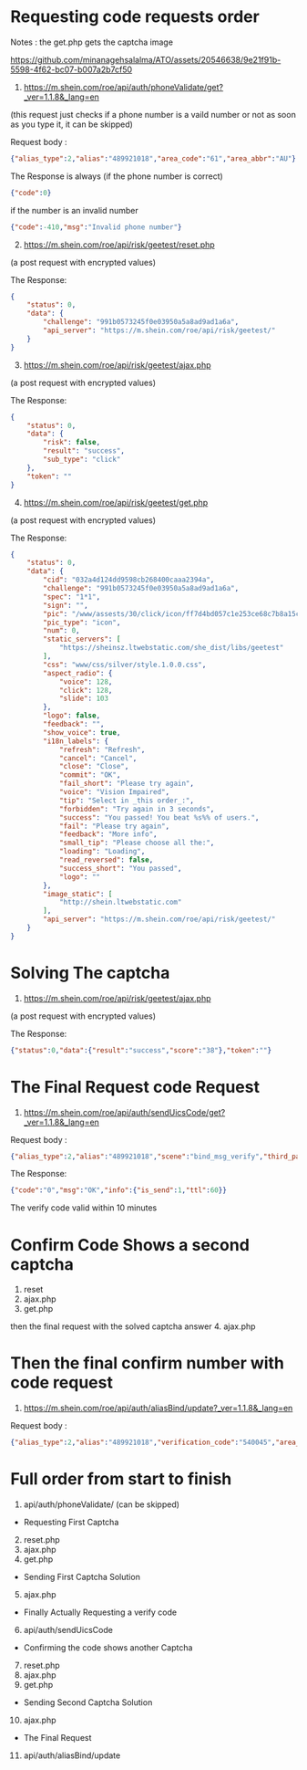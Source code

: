 # Requesting code requests order
Notes : the get.php gets the captcha image 
 

https://github.com/minanagehsalalma/ATO/assets/20546638/9e21f91b-5598-4f62-bc07-b007a2b7cf50



1. https://m.shein.com/roe/api/auth/phoneValidate/get?_ver=1.1.8&_lang=en

(this request just checks if a phone number is a vaild number or not as soon as you type it, it can be skipped)

Request body :
```json
{"alias_type":2,"alias":"489921018","area_code":"61","area_abbr":"AU"}
```
The Response is always (if the phone number is correct)
```json
{"code":0}
```
if the number is an invalid number
```json
{"code":-410,"msg":"Invalid phone number"}
```

2. https://m.shein.com/roe/api/risk/geetest/reset.php

(a post request with encrypted values)

The Response:
```json
{
    "status": 0,
    "data": {
        "challenge": "991b0573245f0e03950a5a8ad9ad1a6a",
        "api_server": "https://m.shein.com/roe/api/risk/geetest/"
    }
}
```

3. https://m.shein.com/roe/api/risk/geetest/ajax.php

(a post request with encrypted values)

The Response:
```json
{
    "status": 0,
    "data": {
        "risk": false,
        "result": "success",
        "sub_type": "click"
    },
    "token": ""
}
```
4. https://m.shein.com/roe/api/risk/geetest/get.php

(a post request with encrypted values)

The Response:
```json
{
    "status": 0,
    "data": {
        "cid": "032a4d124dd9598cb268400caaa2394a",
        "challenge": "991b0573245f0e03950a5a8ad9ad1a6a",
        "spec": "1*1",
        "sign": "",
        "pic": "/www/assests/30/click/icon/ff7d4bd057c1e253ce68c7b8a15c62f7.jpg",
        "pic_type": "icon",
        "num": 0,
        "static_servers": [
            "https://sheinsz.ltwebstatic.com/she_dist/libs/geetest"
        ],
        "css": "www/css/silver/style.1.0.0.css",
        "aspect_radio": {
            "voice": 128,
            "click": 128,
            "slide": 103
        },
        "logo": false,
        "feedback": "",
        "show_voice": true,
        "i18n_labels": {
            "refresh": "Refresh",
            "cancel": "Cancel",
            "close": "Close",
            "commit": "OK",
            "fail_short": "Please try again",
            "voice": "Vision Impaired",
            "tip": "Select in _this order_:",
            "forbidden": "Try again in 3 seconds",
            "success": "You passed! You beat %s%% of users.",
            "fail": "Please try again",
            "feedback": "More info",
            "small_tip": "Please choose all the:",
            "loading": "Loading",
            "read_reversed": false,
            "success_short": "You passed",
            "logo": ""
        },
        "image_static": [
            "http://shein.ltwebstatic.com"
        ],
        "api_server": "https://m.shein.com/roe/api/risk/geetest/"
    }
}
```
# Solving The captcha

1. https://m.shein.com/roe/api/risk/geetest/ajax.php

 (a post request with encrypted values)

The Response:
```json
{"status":0,"data":{"result":"success","score":"38"},"token":""}
```

# The Final Request code Request 

1. https://m.shein.com/roe/api/auth/sendUicsCode/get?_ver=1.1.8&_lang=en

Request body :
```json
{"alias_type":2,"alias":"489921018","scene":"bind_msg_verify","third_party_type":8,"area_code":"61","area_abbr":"AU","verification_abt":"new","challenge":"a2fc1f8456bff4930933383ec6981c1c","gtRisk":"","blackbox":"","risk_id":"a8dca359-251b-404b-a306-0a75d53c75fe","risk_scene":"send_message","isGeetest":true}
```
The Response:
```json
{"code":"0","msg":"OK","info":{"is_send":1,"ttl":60}}
```
The verify code valid within 10 minutes

# Confirm Code Shows a second captcha 

1. reset 
2. ajax.php
3. get.php

then the final request with the solved captcha answer
4. ajax.php

# Then the final confirm number with code request

1. https://m.shein.com/roe/api/auth/aliasBind/update?_ver=1.1.8&_lang=en

Request body :
```json
{"alias_type":2,"alias":"489921018","verification_code":"540045","area_code":"61","area_abbr":"AU","verify_qa":0,"bind_type":1,"force_bind":0,"bind_scene":"personalcenter","verify_switch":0,"daId":"2-8-22","verification_abt":"new","challenge":"eae8c1a5552259195cb0abb47c510e14","gtRisk":""}
```
# Full order from start to finish 

1. api/auth/phoneValidate/  (can be skipped)

* Requesting First Captcha
2. reset.php
3. ajax.php
4. get.php

* Sending First Captcha Solution
5. ajax.php

* Finally Actually Requesting a verify code
6. api/auth/sendUicsCode

* Confirming the code shows another Captcha
7. reset.php
8. ajax.php
9. get.php

* Sending Second Captcha Solution

10. ajax.php

* The Final Request
11. api/auth/aliasBind/update
